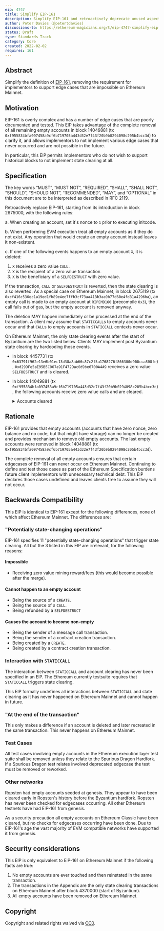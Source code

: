 ```yaml
---
eip: 4747
title: Simplify EIP-161
description: Simplify EIP-161 and retroactively deprecate unused aspects of it
author: Peter Davies (@petertdavies)
discussions-to: https://ethereum-magicians.org/t/eip-4747-simplify-eip-161/8246
status: Draft
type: Standards Track
category: Core
created: 2022-02-02
requires: 161
---
```



## Abstract

Simplify the definition of [EIP-161](./eip-161.md), removing the requirement for implementors to support edge cases that are impossible on Ethereum Mainnet.

## Motivation

EIP-161 is overly complex and has a number of edge cases that are poorly documented and tested. This EIP takes advantage of the complete removal of all remaining empty accounts in block 14049881 (tx `0xf955834bfa097458a9cf6b719705a443d32e7f43f20b9b0294098c205b4bcc3d`) to clarify it, and allows implementors to not implement various edge cases that never occurred and are not possible in the future.

In particular, this EIP permits implementors who do not wish to support historical blocks to not implement state clearing at all.

## Specification
The key words “MUST”, “MUST NOT”, “REQUIRED”, “SHALL”, “SHALL NOT”, “SHOULD”, “SHOULD NOT”, “RECOMMENDED”, “MAY”, and “OPTIONAL” in this document are to be interpreted as described in RFC 2119.

Retroactively replace EIP-161, starting from its introduction in block 2675000, with the following rules:

a. When creating an account, set it's nonce to `1` prior to executing initcode.

b. When performing EVM execution treat all empty accounts as if they do not exist. Any operation that would create an empty account instead leaves it non-existent.

c. If one of the following events happens to an empty account `X`, it is deleted:

1. `X` receives a zero value `CALL`.
2. `X` is the recipient of a zero value transaction.
3. `X` is the beneficiary of a `SELFDESTRUCT` with zero value.

If the transaction, `CALL` or `SELFDESTRUCT` is reverted, then the state clearing is also reverted. As a special case on Ethereum Mainnet, in block 2675119 (tx `0xcf416c536ec1a19ed1fb89e4ec7ffb3cf73aa413b3aa9b77d60e4fd81a4296ba`), an empty call is made to an empty account at `RIPEMD160` (precompile `0x3`), the call fails out of gas, but the empty account is removed anyway.

The deletion MAY happen immediately or be processed at the end of the transaction. A client may assume that `STATICCALL`s to empty accounts never occur and that `CALL`s to empty accounts in `STATICCALL` contexts never occur.

On Ethereum Mainnet, the only state clearing events after the start of Byzantium are the two listed below. Clients MAY implement post Byzantium state clearing by hardcoding those events.

* In block 4457731 (tx `0x63791f962e13e6b01ec13d38a8ab66c87c2f5a1768276f866300d900cca808fe`), `0xd29DFe5aE95B5C067a91F472Dac0d9be6700A4A9` receives a zero value `SELFDESTRUCT` and is cleared.

* In block 14049881 (tx `0xf955834bfa097458a9cf6b719705a443d32e7f43f20b9b0294098c205b4bcc3d`), the following accounts receive zero value calls and are cleared.
    <details>
    <summary>Accounts cleared</summary>

    ```
    0x01a3dd7d158e3b4c9d8d2af0ddcf3df0f5e14463
    0x0366c731dd7c095dc08896806765a649c6c0885a
    0x056c68da52395f1d42c5ba15c4fb956146a4f2c1
    0x070ba92497cd4b88a8a9a60795ca7d7f7de0faa3
    0x07a1648ce2bed6721a5d25de3c228a296d03fd52
    0x07b14ba68f474529cc0bd6a9bffee2bc4090d185
    0x07ea32232e37d44134a3071319d228bdab249a60
    0x096b7382500fa11c22c54c0422c5e38899a2e933
    0x09f3200441bd60522bcf28f3666f8e8dbd19fb62
    0x0ad0f3c60696adece09367a9a11c968fb88560bb
    0x0af6181e1db22071f38fc162e1610e29d288de04
    0x0cdc7fef8f8d0ee77360060930aada1263b26ff7
    0x0dac3d571eb5b884a2550db2791d5ac1efca306b
    0x0ec857faba49392080b68dd5074d85f34724d04a
    0x0f5054f9c674b37d15915ca8925f231edb3afa8c
    0x0f78d535e1faad9a982dca2a76d16da4649f7021
    0x104c5b235166f26df54f52666d5e77d9e03e353e
    0x106b47175965b6d607008544267c91490672a54f
    0x1223d5c03b4d52ebed43f781251098c9138c3dd7
    0x1251d13cde439378349f039379e83c2641b6269f
    0x12c814cebee6bb08a5d1b9d009332bf8b536d645
    0x150c63df3da35e590a6d2f7accf2e6f241ea5f1a
    0x15ddf20e4eb8b53b823bc45c9bad2670aad907dd
    0x1712b1c428f89bc695b1871abfff6b5097350150
    0x178df2e27b781f024e90ab0abe9cff7e2f66a5fc
    0x1c2bd83dc29095173c4bcc14927811f5141c1373
    0x1d12f2fad3603ea871fcb13ac3e30674f9ad903f
    0x1f7391b6881b6f025aef25cff737ff3fcb9d7660
    0x219a3d724f596a4b75656e9b1569289c71782804
    0x21a7fd9228c46ec72f926978f791fc8bfcd277fa
    0x23acb760cebd01fe7c92361274a4077d37b59f4c
    0x23b249eeeeedd86bc40349f8bb8e2df34bd28f78
    0x28d006b1a2309e957005ee575f422af8034f93df
    0x28ef72d5614b2833d645aecf8ef7add075eb21e2
    0x292966802ffedb6f34f2c8c59df35c9d8f612c24
    0x2c2661ddd320017138075aba06999440a902695f
    0x2c632be2dc2f47affd07bfce91bd4a27c02f4563
    0x2f86de22ced85a7dd0d680fc4266929a72775e27
    0x2fa04f15123025ab487dce71668f5265649d0598
    0x30f78fd12c17855453e0db166fecf684bb239b8c
    0x31534e95353323209cd18ad35c22c2528db6d164
    0x336e0e1a14e0136c02bf8dcf0a9a3fe408548262
    0x340399588bba5b843883d1ad7afd771a3651447a
    0x341d2b82d0924ef42d75ce053654295d34839459
    0x34c2b8975b47e13818f496cf80b40566798cf968
    0x370e67f45db9c18d6551000e6c0918bc8d346ebf
    0x37149dae898296173d309f1de6981922ec1dc495
    0x377cb0d3427af7f06df47d2ab420458834bed1fc
    0x3d473af3e6ce45183c781b414e8a9edcb8b26f72
    0x42794c1d807079e16735e47e193825cec80ee28c
    0x45603aa97b67965b42b38ddc8884373edbcf2d56
    0x465cb9df2f6d3c8a1c1ce3f2338823f0638fefa5
    0x49fbe69c2897bce0340b5983a0f719213a8c6e6f
    0x4a84cbd3ef642e301aa59bedf4fa4d28e24e6204
    0x4d4d551bd6244b854e732572902f19f4ccaa6996
    0x4f62af4ec150ea121859b3368e6a61fb7bcf9002
    0x4fd1c530f73ddfff5c609a4a8b25af6ca489d1fd
    0x50010a4f0e429b398c66876dea7694d5f8b1a639
    0x522c9f65bc77ad9eed6bcdc3ec220236451c9583
    0x52b30ca3c2f8656e2c022e896bef7fad9a0449ca
    0x537a7030ecd9d159e8231ce31b0c2e83b4f9ed75
    0x5483a4c5583d5ba3db23676a3db346f47ba357e1
    0x55ec1a78a1187428dc0c67cbb77ae9fbdd61cc2a
    0x56cc1c0aadc2b8beb71f1ac61f03645483abe165
    0x58bea8cea61fad5c453731aaeed377f3d77a04cc
    0x58f632327fbc4f449bda3bd51e13f590e67a8627
    0x59d122afcbd68c731de85c2597004c6ddafbc7ed
    0x5da0228024cc084b9475470a7b7ae1d478d51bb7
    0x5e51d6621883afcbd4e999b93180a96909bdc766
    0x5e9a0a1bdfdd868706f4554aae21bb2c46da32c2
    0x5f3f0d3215db85faa693d99acfb03cca66556671
    0x5f6aa25f22edb2347b464312e2508cbc4c6e0162
    0x6006f79e4104850ab7c9b0f75918c1e2cf6311df
    0x60f5da58bccb716f58b5759a06fc2167fe237c26
    0x62d3a444d0af59f9de79f8abeb5c942fcfbfbef5
    0x630ea66c8c5dc205d45a978573fa86df5af1fe7a
    0x6464f0f96a29934087a955c67a6b53d5ed852e49
    0x6653cedb0b7f51c4b0c44079eb45c514df24ecfd
    0x66d69ac12b573299f36b108792be75a1e2ccdfdc
    0x690ed837d25b46dbf46727fcda7392d997c2bc97
    0x696eecbc97189c5b2a8245a8e32517db9960c171
    0x69aaff0b7babe85e0a95adfc540e689399db7f24
    0x6b71d2ceab5678b607aa1e69b6781f5c7abc9aaf
    0x6e03d9cce9d60f3e9f2597e13cd4c54c55330cfd
    0x6e278cfecfe96fa5e6d5411ba6eeb765dff4f118
    0x6e557f01c9dcb573b03909c9a5b3528aec263472
    0x6ec268f8bef9c685d7e04d5cdb61fbb544869a9f
    0x6f2ba051b3ce06a90705c22e0241c2b7e32c1af0
    0x7063732ced55cfa08aea520f3fe200c39b3df0f5
    0x7073a17a0172dfb1e46a62f054d11a775aeac32e
    0x71d3718cfa0f9ee8173688fe52bb499e1f36534b
    0x74e20aec156674945894d404f8dea602570e62f5
    0x783e45c2989e675ffc9d067914d7de3ff68aee58
    0x7a5f843f884bb15d070806e1ff59b6c6f74bbe2d
    0x7c6b1706c86ea76a0e232324f249e1508ca2dfda
    0x7d23a23584c83c1f6636124255cfd8e9cfc0e529
    0x7e8b5df0dec9168741c93d52d7045aca7ea632d3
    0x7ec5da0f1036750688084252b802befe41551205
    0x82c9fcef4dd2d374b000063d4899a38a7219cdc7
    0x82fa2ab30a566ceeac987eb5510485be9382f130
    0x83d927aca3266f94e8163eaa32700c70e9b76e6e
    0x8476f7e193c930f21e88dae84888e0d8bfaf3ed8
    0x85ec166cb81f5010b4a8d365821473dac0c0aa88
    0x8883c55943d5caf06b6484de9c1d73da8307cd82
    0x8c07456cffd4254c89aaaa9d4e95c8b3e36c2a3b
    0x8fef965e5db6f7f1a165008499e8b7901cd766b2
    0x9018e2967c15e1faed9b5d6439522f075535a683
    0x903f1d8a086c6af1afe24648b6409aade83c4340
    0x9127c398827d8db6b6d5f17b71f5db69d06e8b74
    0x917b5be6e3acd96d40a33c13e6748e4a88576c6d
    0x91edfd05112f0bc9d6cd43b65361713a50e9eb7f
    0x93026a2c4a0bc69de31515070bf086e0c1f789e5
    0x94863bbbc12ec5be148f60a7020fd49236fc1937
    0x94befc001e203f141462f16bde60873bcefae401
    0x94c408cf5934f241d4fdd55ff3825131635c6af2
    0x94cfdec548de92301735dc0b82d8e1f79404ff94
    0x96527f3311f44340887c926acc16f0997eb3b955
    0x974117faf194885c01513e8d87b38a2291083ed5
    0x993424827a5fb2fa97818814ea4027e28150f187
    0x9a6f30a5cb46840076edd780da2dbb4bc7c39f24
    0x9a74a096b0bb82adfd28494107f2c07f4545723e
    0x9af82ec46185641c0ea44679aac8a7e7570be202
    0x9e2287a60ed85f6bd80c62c1b7b4130ea1b521dd
    0x9fee5b81ee0cbf34c18c52061f1b257d4ccb2702
    0xa017226377e775af8e56450301cc035ae72267f8
    0xa1b423e024daf925f25296ea2efcf009cc328873
    0xa23c0cbfe59e8650277ffa635c59f287cece9087
    0xa340b7625eec76b372f2c317fe08a7733f05d09c
    0xa4cb6be13c2eace6c0f1157553e3c446f7b38b10
    0xa54326267784fae3ffd6800af38099753bb7f470
    0xa580086125d040fddd3af9d563285bd0ec4d13e3
    0xa88fc7a34ca36b952aa45d94c1e13155042b5e7d
    0xac8f4ce2e4eff39c738bf1941350b3b57e8eec4f
    0xacb17dca110db022b1aceb5399acba1e9bf577e3
    0xae0b03c8d8bf9cf71eda758e9e8b59c70a3b4580
    0xae365ff4b0c64413baf6f7dfdb5cd3fb65ad1376
    0xaf7e60d02b425b54730b7281a97d1640233704b0
    0xaf9846f8098656e7c2f0e53e9ff7d38ec7b7f679
    0xb2784c0a95e9b6b865aca13556fb32e2f37cb775
    0xb385fa211cd08326ff84b0d4f37cc8c3735aa3aa
    0xb3fb883cbbccb0551daf1507f87426fd38da087e
    0xb6515cfb82fa877fbadae5a87006a8d3deeeb7c9
    0xb78c4f0b8c9ec0b3058724eca65292d0d65586b9
    0xba25f341e16ee81ab80ea246d45bdead7cc339e5
    0xbab14024437285c2e3b3c521abff96b0ef2e919f
    0xbaf0996297cc70fca1bee30162eabcd892f0574a
    0xbb01ea95321a94242c89479995b7e3f264cb46a0
    0xc1b37a3b7f76947e24cc2470e0e948aab0181346
    0xc24431c1a1147456414355b1f1769de450e524da
    0xc467b893e29277f9b62b4ed6c9ba054bd8225bff
    0xc4bc101a168ea2228973a65564a7d40a68528dd2
    0xc784626571c2c25cd2cfe24192a149cad86d40d8
    0xc7acf90a9f442855b8f291288bb5fb612536ed9b
    0xc9956593dbfb46cfd24686a365b34051a55abce6
    0xca2eb2af7dd7a90777c8c6456efcc00fe56dbd6f
    0xcb4bb078edaae9393c8da27b809aa9c0f4c920b7
    0xcc8f68e8e2d8196e2ecd0caf2f35b1611739a21f
    0xcd67903318a805d63fe79bf9b8401c1b79c6babf
    0xcd7a2fe9cb80c95b03950daf5b6d476bec9ac24d
    0xd09476f5ee7979becca8ffe6dc22a72565fc3cea
    0xd1c4bd2b583f445354d1b644ea4b8353f2d23048
    0xd32bb8bceafc89ff59ba43ce8b6cd65bb06dd7b0
    0xd49e9fa792db9d9398c57eabf94ba1b2c709ace7
    0xd6b862cf0d009bde0f020ab9d8f96e475069c5c6
    0xd747c05d9c8057db608ef7aedabf07e4db0bbe97
    0xdb9b40d1b691ced3680e539261b6bc195388b3c0
    0xdbcc502093cadd0feb709708c633e2427aeb9c2d
    0xdc53001181ddc6a279deea6419443ea0ac0aec9c
    0xde3b38cb1050e7b5db39b4cbb2b2b63a1e32cbf6
    0xdf1b687a99216ad4ebf9176983bf165be7b25bbe
    0xe000662c02a02d8b40aabfcd661594312992311d
    0xe30c59e4dc19d7c9ed6eb10d734d4d7ef28403ac
    0xe415114089b4b4933e542a5c79af4b6e6cd7abc9
    0xe47f0a0e93241d390fe9b99de852682522e847bc
    0xe54abbd51e324bf8cf349b6b31c01b043d1ee0e4
    0xe57838f777b11fdc428d9e7e67f1187d6251ba1f
    0xe5e4b26325d0fbf551367f2cf3b5d01caed6abcf
    0xe6655208bd812d833238b560e847014b0aab3b51
    0xe6e16a1023af4a8fe54669f3fce7c406801bb333
    0xe727bba699fbe82a731dad9476b5234d0038cfa1
    0xec361d34a55e24e2f77de7121ae2b7bf11ed0d65
    0xed3bf94976eb11d55b955d1369a478620872b57c
    0xee93ad447fe6a0e2bbac4952e651b21c0175acad
    0xefc5d9cabc0bda8124e1b821e8c86c7e7bf1e4bc
    0xf272f72a00f166f491d994642c8243099b72d2cd
    0xf45f642034bbce869e31b05d1da919125c7331ee
    0xf4883b21724405b19e240f3309a64d16dd89adc7
    0xf5cb2a87ff1095f6d93e7b4bfc1bc47542380550
    0xf6ddd386c4f7f0b460032c8055d7f9c3503d7140
    0xf72093096c81b3e9e991f5b737baec9570a56927
    0xf7412232a7a731bca2e5554c8ee051274373c17c
    0xfc2321dc32c2e6e96a0e41c911fb73a7b278d5c8
    0xfc4dc782bf7e81a2ed5cc0519f80de36e7931bd9
    0xfcde1c261eb257e14491b4e7cb1949a7623c00c5
    0xfd17a22fd80075f2716e93268aa01bcdd7d70b22
    ```
    </details>


## Rationale

EIP-161 provides that empty accounts (accounts that have zero nonce, zero balance and no code, but that might have storage) can no longer be created and provides mechanism to remove old empty accounts. The last empty accounts were removed in block 14049881 (tx `0xf955834bfa097458a9cf6b719705a443d32e7f43f20b9b0294098c205b4bcc3d`).

The complete removal of all empty accounts ensures that certain edgecases of EIP-161 can never occur on Ethereum Mainnet. Continuing to define and test those cases as part of the Ethereum Specification burdens future client implementors with unnecessary technical debt. This EIP declares those cases undefined and leaves clients free to assume they will not occur.

## Backwards Compatibility

This EIP is identical to EIP-161 except for the following differences, none of which affect Ethereum Mainnet. The differences are:

### "Potentially state-changing operations"

EIP-161 specifies 11 "potentially state-changing operations" that trigger state clearing. All but the 3 listed in this EIP are irrelevant, for the following reasons:

#### Impossible

* Receiving zero value mining reward/fees (this would become possible after the merge).

#### Cannot happen to an empty account

* Being the source of a `CREATE`.
* Being the source of a `CALL`.
* Being refunded by a `SELFDESTRUCT`

#### Causes the account to become non-empty

* Being the sender of a message call transaction.
* Being the sender of a contract creation transaction.
* Being created by a `CREATE`.
* Being created by a contract creation transaction.

### Interaction with `STATICCALL`

The interaction between `STATICCALL` and account clearing has never been specified in an EIP. The Ethereum currently testsuite requires that `STATICCALL` triggers state clearing.

This EIP formally undefines all interactions between `STATICCALL` and state clearing as it has never happened on Ethereum Mainnet and cannot happen in future.

### "At the end of the transaction"

This only makes a difference if an account is deleted and later recreated in the same transaction. This never happens on Ethereum Mainnet.

### Test Cases

All test cases involving empty accounts in the Ethereum execution layer test suite shall be removed unless they relate to the Spurious Dragon Hardfork. If a Spurious Dragon test relates involved deprecated edgecase the test must be removed or reworked.

### Other networks

Ropsten had empty accounts seeded at genesis. They appear to have been cleared early in Ropsten's history before the Byzantium hardfork. Ropsten has never been checked for edgecases occurring. All other Ethereum testnets have had EIP-161 from genesis.

As a security precaution all empty accounts on Ethereum Classic have been cleared, but no checks for edgecases occurring have been done. Due to EIP-161's age the vast majority of EVM compatible networks have supported it from genesis.

## Security considerations

This EIP is only equivalent to EIP-161 on Ethereum Mainnet if the following facts are true:

1. No empty accounts are ever touched and then reinstated in the same transaction.
2. The transactions in the Appendix are the only state clearing transactions on Ethereum Mainnet after block 4370000 (start of Byzantium).
3. All empty accounts have been removed on Ethereum Mainnet.

## Copyright
Copyright and related rights waived via [CC0](../CC0.md).
